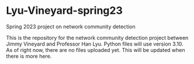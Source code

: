 # Lyu-Vineyard-spring23
Spring 2023 project on network community detection

This is the repository for the network community detection project between Jimmy Vineyard and Professor Han Lyu. Python files will use version 3.10. As of right now, there are no files uploaded yet. This will be updated when there is more here.
